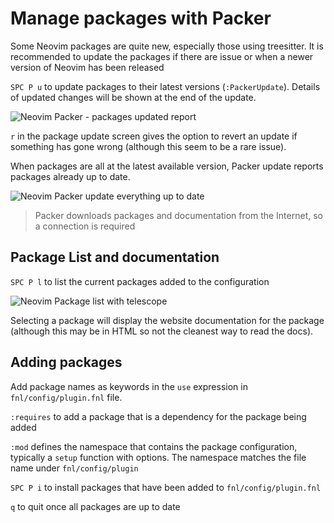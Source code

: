 # Manage packages with Packer

Some Neovim packages are quite new, especially those using treesitter.  It is recommended to update the packages if there are issue or when a newer version of Neovim has been released

`SPC P u` to update packages to their latest versions (`:PackerUpdate`).  Details of updated changes will be shown at the end of the update.

![Neovim Packer - packages updated report](https://raw.githubusercontent.com/practicalli/graphic-design/live/editors/neovim/screenshots/neovim-packer-sync-updated-packages.png)

`r` in the package update screen gives the option to revert an update if something has gone wrong (although this seem to be a rare issue).

When packages are all at the latest available version, Packer update reports packages already up to date.

![Neovim Packer update everything up to date](https://raw.githubusercontent.com/practicalli/graphic-design/live/editors/neovim/screenshots/neovim-packer-update-already-up-to-date.png)

> Packer downloads packages and documentation from the Internet, so a connection is required


## Package List and documentation

`SPC P l` to list the current packages added to the configuration

![Neovim Package list with telescope](https://raw.githubusercontent.com/practicalli/graphic-design/live/editors/neovim/screenshots/neovim-packer-telescope-package-list.png)

Selecting a package will display the website documentation for the package (although this may be in HTML so not the cleanest way to read the docs).


## Adding packages

Add package names as keywords in the `use` expression in `fnl/config/plugin.fnl` file.

`:requires` to add a package that is a dependency for the package being added

`:mod` defines the namespace that contains the package configuration, typically a `setup` function with options.  The namespace matches the file name under `fnl/config/plugin`

`SPC P i` to install packages that have been added to `fnl/config/plugin.fnl`

`q` to quit once all packages are up to date
